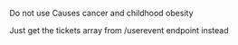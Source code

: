 Do not use
Causes cancer and childhood obesity

Just get the tickets array from /userevent endpoint instead
